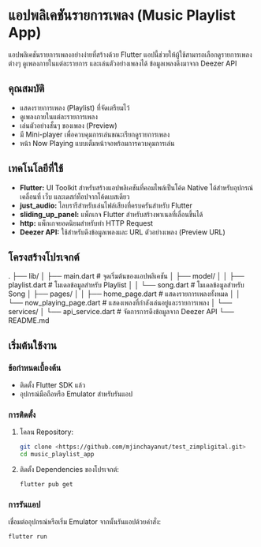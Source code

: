 # แอปพลิเคชันรายการเพลง (Music Playlist App)

แอปพลิเคชันรายการเพลงอย่างง่ายที่สร้างด้วย Flutter แอปนี้ช่วยให้ผู้ใช้สามารถเลือกดูรายการเพลงต่างๆ ดูเพลงภายในแต่ละรายการ และเล่นตัวอย่างเพลงได้ ข้อมูลเพลงดึงมาจาก Deezer API

## คุณสมบัติ

* แสดงรายการเพลง (Playlist) ที่จัดเตรียมไว้
* ดูเพลงภายในแต่ละรายการเพลง
* เล่นตัวอย่างสั้นๆ ของเพลง (Preview)
* มี Mini-player เพื่อควบคุมการเล่นขณะเรียกดูรายการเพลง
* หน้า Now Playing แบบเต็มหน้าจอพร้อมการควบคุมการเล่น

## เทคโนโลยีที่ใช้

* **Flutter:** UI Toolkit สำหรับสร้างแอปพลิเคชันที่คอมไพล์เป็นโค้ด Native ได้สำหรับอุปกรณ์เคลื่อนที่ เว็บ และเดสก์ท็อปจากโค้ดเบสเดียว
* **just_audio:** ไลบรารีสำหรับเล่นไฟล์เสียงที่ครบครันสำหรับ Flutter
* **sliding_up_panel:** แพ็กเกจ Flutter สำหรับสร้างพาเนลที่เลื่อนขึ้นได้
* **http:** แพ็กเกจยอดนิยมสำหรับทำ HTTP Request
* **Deezer API:** ใช้สำหรับดึงข้อมูลเพลงและ URL ตัวอย่างเพลง (Preview URL)

## โครงสร้างโปรเจกต์
.
├── lib/
│   ├── main.dart             # จุดเริ่มต้นของแอปพลิเคชัน
│   ├── model/
│   │   ├── playlist.dart     # โมเดลข้อมูลสำหรับ Playlist
│   │   └── song.dart         # โมเดลข้อมูลสำหรับ Song
│   ├── pages/
│   │   ├── home_page.dart      # แสดงรายการเพลงทั้งหมด
│   │   └── now_playing_page.dart # แสดงเพลงที่กำลังเล่นอยู่และรายการเพลง
│   └── services/
│       └── api_service.dart  # จัดการการดึงข้อมูลจาก Deezer API
└── README.md

## เริ่มต้นใช้งาน
### ข้อกำหนดเบื้องต้น

* ติดตั้ง Flutter SDK แล้ว
* อุปกรณ์มือถือหรือ Emulator สำหรับรันแอป

### การติดตั้ง
1.  โคลน Repository:

    ```bash
    git clone <https://github.com/mjinchayanut/test_zimpligital.git>
    cd music_playlist_app
    ```

2.  ติดตั้ง Dependencies ของโปรเจกต์:

    ```bash
    flutter pub get
    ```

### การรันแอป

เชื่อมต่ออุปกรณ์หรือเริ่ม Emulator จากนั้นรันแอปด้วยคำสั่ง:

```bash
flutter run